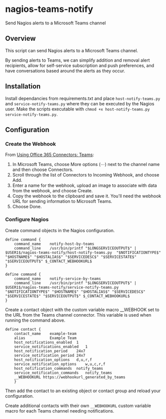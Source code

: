 # nagios-teams-notify
Send Nagios alerts to a Microsoft Teams channel

## Overview

This script can send Nagios alerts to a Microsoft Teams channel.

By sending alerts to Teams, we can simplify addition and removal alert recipients, allow for self-service subscription and push preferences, and have conversations based around the alerts as they occur.

## Installation

Install dependancies from requirements.txt and place `host-notify-teams.py` and `service-notify-teams.py` where they can be executed by the Nagios user. Make the scripts executable with `chmod +x host-notify-teams.py service-notify-teams.py`.

## Configuration

### Create the Webhook

From [Using Office 365 Connectors: Teams](https://docs.microsoft.com/en-us/microsoftteams/platform/concepts/connectors/connectors-using#setting-up-a-custom-incoming-webhook):

1. In Microsoft Teams, choose More options (⋯) next to the channel name and then choose Connectors.
2. Scroll through the list of Connectors to Incoming Webhook, and choose Add.
3. Enter a name for the webhook, upload an image to associate with data from the webhook, and choose Create.
4. Copy the webhook to the clipboard and save it. You'll need the webhook URL for sending information to Microsoft Teams.
5. Choose Done.

### Configure Nagios

Create command objects in the Nagios configuration.

```
define command {
    command_name    notify-host-by-teams
    command_line    /usr/bin/printf "$LONGSERVICEOUTPUT$" | $USER1$/nagios-teams-notify/host-notify-teams.py  "$NOTIFICATIONTYPE$" "$HOSTNAME$" "$HOSTALIAS$" "$SERVICEDESC$" "$SERVICESTATE$" "$SERVICEOUTPUT$" $_CONTACT_WEBHOOKURL$
}
```
```
define command {
    command_name    notify-service-by-teams
    command_line    /usr/bin/printf "$LONGSERVICEOUTPUT$" | $USER1$/nagios-teams-notify/service-notify-teams.py  "$NOTIFICATIONTYPE$" "$HOSTNAME$" "$HOSTALIAS$" "$SERVICEDESC$" "$SERVICESTATE$" "$SERVICEOUTPUT$" $_CONTACT_WEBHOOKURL$
}
```

Create a contact object with the custom variable macro __WEBHOOK set to the URL from the Teams channel connector. This variable is used when running the command above.

```
define contact {
    contact_name    example-team
    alias           Example Team
    host_notifications_enabled  1
    service_notifications_enabled   1
    host_notification_period	24x7
    service_notification_period	24x7 
    host_notification_options	d,u,r,f
    service_notification_options	w,u,c,r,f
    host_notification_commands	notify_teams
    service_notification_commands	notify_teams
    __WEBHOOKURL https://webhookurl_generated_by_teams
    }
```

Then add the contact to an existing object or contact group and reload your configuration.

Create additional contacts with their own `__WEBHOOKURL` custom variable macro for each Teams channel needing notifications.
